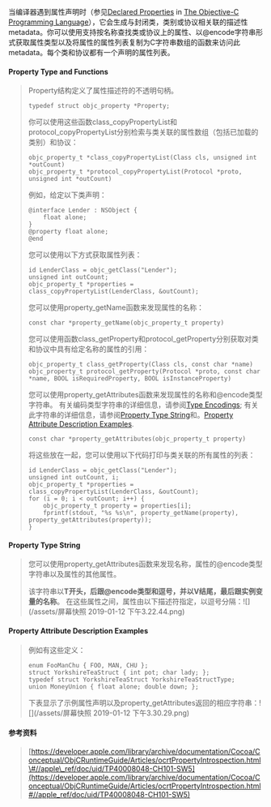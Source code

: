 当编译器遇到属性声明时（参见[Declared Properties](https://developer.apple.com/library/archive/documentation/Cocoa/Conceptual/ObjectiveC/Chapters/ocProperties.html#//apple_ref/doc/uid/TP30001163-CH17) in [The Objective-C Programming Language](https://developer.apple.com/library/archive/documentation/Cocoa/Conceptual/ObjectiveC/Introduction/introObjectiveC.html#//apple_ref/doc/uid/TP30001163)），它会生成与封闭类，类别或协议相关联的描述性metadata。你可以使用支持按名称查找类或协议上的属性、以@encode字符串形式获取属性类型以及将属性的属性列表复制为C字符串数组的函数来访问此metadata。每个类和协议都有一个声明的属性列表。

#### Property Type and Functions

> Property结构定义了属性描述符的不透明句柄。
>
> ```
> typedef struct objc_property *Property;
> ```
>
> 你可以使用这些函数class\_copyPropertyList和protocol\_copyPropertyList分别检索与类关联的属性数组（包括已加载的类别）和协议：
>
> ```
> objc_property_t *class_copyPropertyList(Class cls, unsigned int *outCount)
> objc_property_t *protocol_copyPropertyList(Protocol *proto, unsigned int *outCount)
> ```
>
> 例如，给定以下类声明：
>
> ```
> @interface Lender : NSObject {
>     float alone;
> }
> @property float alone;
> @end
> ```
>
> 您可以使用以下方式获取属性列表：
>
> ```
> id LenderClass = objc_getClass("Lender");
> unsigned int outCount;
> objc_property_t *properties = class_copyPropertyList(LenderClass, &outCount);
> ```
>
> 您可以使用property\_getName函数来发现属性的名称：
>
> ```
> const char *property_getName(objc_property_t property)
> ```
>
> 您可以使用函数class\_getProperty和protocol\_getProperty分别获取对类和协议中具有给定名称的属性的引用：
>
> ```
> objc_property_t class_getProperty(Class cls, const char *name)
> objc_property_t protocol_getProperty(Protocol *proto, const char *name, BOOL isRequiredProperty, BOOL isInstanceProperty)
> ```
>
> 您可以使用property\_getAttributes函数来发现属性的名称和@encode类型字符串。 有关编码类型字符串的详细信息，请参阅[Type Encodings](https://developer.apple.com/library/archive/documentation/Cocoa/Conceptual/ObjCRuntimeGuide/Articles/ocrtTypeEncodings.html#//apple_ref/doc/uid/TP40008048-CH100-SW1); 有关此字符串的详细信息，请参阅[Property Type String](https://developer.apple.com/library/archive/documentation/Cocoa/Conceptual/ObjCRuntimeGuide/Articles/ocrtPropertyIntrospection.html#//apple_ref/doc/uid/TP40008048-CH101-SW6)和。[Property Attribute Description Examples](https://developer.apple.com/library/archive/documentation/Cocoa/Conceptual/ObjCRuntimeGuide/Articles/ocrtPropertyIntrospection.html#//apple_ref/doc/uid/TP40008048-CH101-SW5).
>
> ```
> const char *property_getAttributes(objc_property_t property)
> ```
>
> 将这些放在一起，您可以使用以下代码打印与类关联的所有属性的列表：
>
> ```
> id LenderClass = objc_getClass("Lender");
> unsigned int outCount, i;
> objc_property_t *properties = class_copyPropertyList(LenderClass, &outCount);
> for (i = 0; i < outCount; i++) {
>     objc_property_t property = properties[i];
>     fprintf(stdout, "%s %s\n", property_getName(property), property_getAttributes(property));
> }
> ```

#### Property Type String

> 您可以使用property\_getAttributes函数来发现名称，属性的@encode类型字符串以及属性的其他属性。
>
> 该字符串以**T开头，后跟@encode类型和逗号，并以V结尾，最后跟实例变量的名称**。 在这些属性之间，属性由以下描述符指定，以逗号分隔：![](/assets/屏幕快照 2019-01-12 下午3.22.44.png)

#### Property Attribute Description Examples

> 例如有这些定义：
>
> ```
> enum FooManChu { FOO, MAN, CHU };
> struct YorkshireTeaStruct { int pot; char lady; };
> typedef struct YorkshireTeaStruct YorkshireTeaStructType;
> union MoneyUnion { float alone; double down; };
> ```
>
> 下表显示了示例属性声明以及property\_getAttributes返回的相应字符串：![](/assets/屏幕快照 2019-01-12 下午3.30.29.png)

#### 参考资料

> [https://developer.apple.com/library/archive/documentation/Cocoa/Conceptual/ObjCRuntimeGuide/Articles/ocrtPropertyIntrospection.html\#//apple\_ref/doc/uid/TP40008048-CH101-SW5](https://developer.apple.com/library/archive/documentation/Cocoa/Conceptual/ObjCRuntimeGuide/Articles/ocrtPropertyIntrospection.html#//apple_ref/doc/uid/TP40008048-CH101-SW5)

#### 



